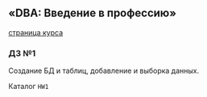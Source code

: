 ## «DBA: Введение в профессию»
[страница курса](http://pr-of-it.ru/courses/dba-start.html)
### Д3 №1
Создание БД и таблиц, добавление и выборка данных.

Каталог `HW1`